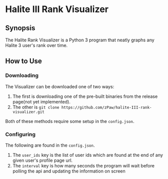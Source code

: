 # Halite III Rank Visualizer
## Synopsis
The Halite Rank Visualizer is a Python 3 program that neatly graphs any Halite 3 user's rank over time.
## How to Use
### Downloading
The Visualizer can be downloaded one of two ways:
1. The first is downloading one of the pre-built binaries from the release page\(not yet implemented).
2. The other is `git clone https://github.com/zPaw/halite-III-rank-visualizer.git` 

Both of these methods require some setup in the `config.json`.
### Configuring
The following are found in the `config.json`.
1. The `user_ids` key is the list of user ids which are found at the end of any given user's profile page url.
2. The `interval` key is how many seconds the program will wait before polling the api and updating the information on screen

